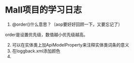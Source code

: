 # Mall项目的学习日志

1. @order()什么意思？（aop要好好回顾一下，又要忘记了）

order是设置优先级，数值越小优先级越高。

2. 可以在实体类上加ApiModelProperty来注释实体类词条的意义
3. 在loggback.xml添加颜色
4. 